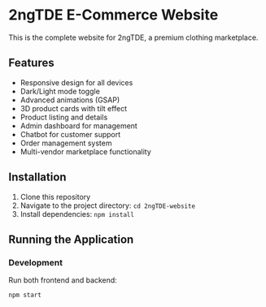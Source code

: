 # 2ngTDE E-Commerce Website

This is the complete website for 2ngTDE, a premium clothing marketplace.

## Features

- Responsive design for all devices
- Dark/Light mode toggle
- Advanced animations (GSAP)
- 3D product cards with tilt effect
- Product listing and details
- Admin dashboard for management
- Chatbot for customer support
- Order management system
- Multi-vendor marketplace functionality

## Installation

1. Clone this repository
2. Navigate to the project directory: `cd 2ngTDE-website`
3. Install dependencies: `npm install`

## Running the Application

### Development

Run both frontend and backend:
```bash
npm start